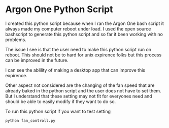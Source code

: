 # Argon One Python Script

I created this python script because when I ran the Argon One bash script it always made my computer reboot under load. I used the open source bashscript to generate this python script and so far it been working with no problems.


The issue I see is that the user need to make this python script run on reboot. This should not be to hard for unix expirence folks but this process can be improved in the future.

I can see the ablility of making a desktop app that can improve this expirence.

Other aspect not considered are the changing of the fan speed that are already baked in the python script and the user does not have to set them. But I understand that these setting may not fit for everyones need and should be able to easily modify if they want to do so.


To run this python script if you want to test setting

```bash
python fan_controll.py
``` 

